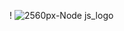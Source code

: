 ! ![2560px-Node js_logo](https://github.com/nugaysamil/express-js/assets/106466382/0a97d5a2-560f-4dbc-a50f-06336352aa26)
